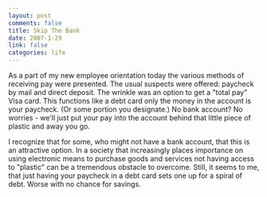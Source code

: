 ```yaml
--- 
layout: post
comments: false
title: Skip The Bank
date: 2007-1-29
link: false
categories: life
---
```

As a part of my new employee orientation today the various methods of receiving pay were presented. The usual suspects were offered: paycheck by mail and direct deposit. The wrinkle was an option to get a "total pay" Visa card. This functions like a debt card only the money in the account is your paycheck. (Or some portion you designate.) No bank account? No worries - we'll just put your pay into the account behind that little piece of plastic and away you go.

I recognize that for some, who might not have a bank account, that this is an attractive option. In a society that increasingly places importance on using electronic means to purchase goods and services not having access to "plastic" can be a tremendous obstacle to overcome. Still, it seems to me, that just having your paycheck in a debt card sets one up for a spiral of debt. Worse with no chance for savings.

